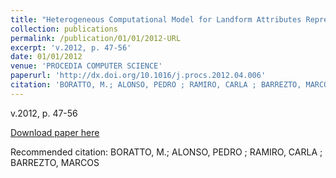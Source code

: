 ```yaml
---
title: "Heterogeneous Computational Model for Landform Attributes Representation on Multicore and Multi-GPU Systems"
collection: publications
permalink: /publication/01/01/2012-URL
excerpt: 'v.2012, p. 47-56'
date: 01/01/2012
venue: 'PROCEDIA COMPUTER SCIENCE'
paperurl: 'http://dx.doi.org/10.1016/j.procs.2012.04.006'
citation: 'BORATTO, M.; ALONSO, PEDRO ; RAMIRO, CARLA ; BARREZTO, MARCOS'
---
```

v.2012, p. 47-56

[Download paper here](http://dx.doi.org/10.1016/j.procs.2012.04.006)

Recommended citation: BORATTO, M.; ALONSO, PEDRO ; RAMIRO, CARLA ; BARREZTO, MARCOS
